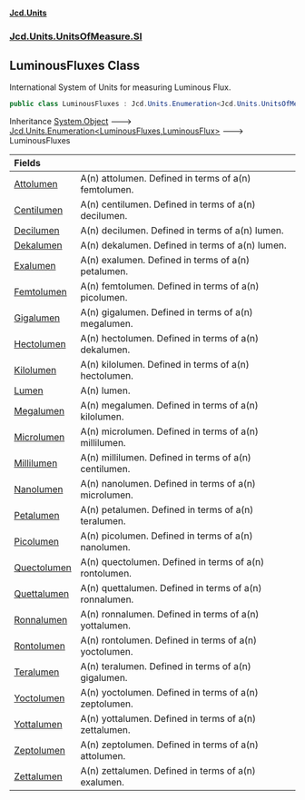 #### [Jcd.Units](index.md 'index')
### [Jcd.Units.UnitsOfMeasure.SI](Jcd.Units.UnitsOfMeasure.SI.md 'Jcd.Units.UnitsOfMeasure.SI')

## LuminousFluxes Class

International System of Units for measuring Luminous Flux.

```csharp
public class LuminousFluxes : Jcd.Units.Enumeration<Jcd.Units.UnitsOfMeasure.SI.LuminousFluxes, Jcd.Units.UnitTypes.LuminousFlux>
```

Inheritance [System.Object](https://docs.microsoft.com/en-us/dotnet/api/System.Object 'System.Object') &#129106; [Jcd.Units.Enumeration&lt;](Jcd.Units.Enumeration_TEnumeration,T_.md 'Jcd.Units.Enumeration<TEnumeration,T>')[LuminousFluxes](Jcd.Units.UnitsOfMeasure.SI.LuminousFluxes.md 'Jcd.Units.UnitsOfMeasure.SI.LuminousFluxes')[,](Jcd.Units.Enumeration_TEnumeration,T_.md 'Jcd.Units.Enumeration<TEnumeration,T>')[LuminousFlux](Jcd.Units.UnitTypes.LuminousFlux.md 'Jcd.Units.UnitTypes.LuminousFlux')[&gt;](Jcd.Units.Enumeration_TEnumeration,T_.md 'Jcd.Units.Enumeration<TEnumeration,T>') &#129106; LuminousFluxes

| Fields | |
| :--- | :--- |
| [Attolumen](Jcd.Units.UnitsOfMeasure.SI.LuminousFluxes.Attolumen.md 'Jcd.Units.UnitsOfMeasure.SI.LuminousFluxes.Attolumen') | A(n) attolumen. Defined in terms of a(n) femtolumen. |
| [Centilumen](Jcd.Units.UnitsOfMeasure.SI.LuminousFluxes.Centilumen.md 'Jcd.Units.UnitsOfMeasure.SI.LuminousFluxes.Centilumen') | A(n) centilumen. Defined in terms of a(n) decilumen. |
| [Decilumen](Jcd.Units.UnitsOfMeasure.SI.LuminousFluxes.Decilumen.md 'Jcd.Units.UnitsOfMeasure.SI.LuminousFluxes.Decilumen') | A(n) decilumen. Defined in terms of a(n) lumen. |
| [Dekalumen](Jcd.Units.UnitsOfMeasure.SI.LuminousFluxes.Dekalumen.md 'Jcd.Units.UnitsOfMeasure.SI.LuminousFluxes.Dekalumen') | A(n) dekalumen. Defined in terms of a(n) lumen. |
| [Exalumen](Jcd.Units.UnitsOfMeasure.SI.LuminousFluxes.Exalumen.md 'Jcd.Units.UnitsOfMeasure.SI.LuminousFluxes.Exalumen') | A(n) exalumen. Defined in terms of a(n) petalumen. |
| [Femtolumen](Jcd.Units.UnitsOfMeasure.SI.LuminousFluxes.Femtolumen.md 'Jcd.Units.UnitsOfMeasure.SI.LuminousFluxes.Femtolumen') | A(n) femtolumen. Defined in terms of a(n) picolumen. |
| [Gigalumen](Jcd.Units.UnitsOfMeasure.SI.LuminousFluxes.Gigalumen.md 'Jcd.Units.UnitsOfMeasure.SI.LuminousFluxes.Gigalumen') | A(n) gigalumen. Defined in terms of a(n) megalumen. |
| [Hectolumen](Jcd.Units.UnitsOfMeasure.SI.LuminousFluxes.Hectolumen.md 'Jcd.Units.UnitsOfMeasure.SI.LuminousFluxes.Hectolumen') | A(n) hectolumen. Defined in terms of a(n) dekalumen. |
| [Kilolumen](Jcd.Units.UnitsOfMeasure.SI.LuminousFluxes.Kilolumen.md 'Jcd.Units.UnitsOfMeasure.SI.LuminousFluxes.Kilolumen') | A(n) kilolumen. Defined in terms of a(n) hectolumen. |
| [Lumen](Jcd.Units.UnitsOfMeasure.SI.LuminousFluxes.Lumen.md 'Jcd.Units.UnitsOfMeasure.SI.LuminousFluxes.Lumen') | A(n) lumen. |
| [Megalumen](Jcd.Units.UnitsOfMeasure.SI.LuminousFluxes.Megalumen.md 'Jcd.Units.UnitsOfMeasure.SI.LuminousFluxes.Megalumen') | A(n) megalumen. Defined in terms of a(n) kilolumen. |
| [Microlumen](Jcd.Units.UnitsOfMeasure.SI.LuminousFluxes.Microlumen.md 'Jcd.Units.UnitsOfMeasure.SI.LuminousFluxes.Microlumen') | A(n) microlumen. Defined in terms of a(n) millilumen. |
| [Millilumen](Jcd.Units.UnitsOfMeasure.SI.LuminousFluxes.Millilumen.md 'Jcd.Units.UnitsOfMeasure.SI.LuminousFluxes.Millilumen') | A(n) millilumen. Defined in terms of a(n) centilumen. |
| [Nanolumen](Jcd.Units.UnitsOfMeasure.SI.LuminousFluxes.Nanolumen.md 'Jcd.Units.UnitsOfMeasure.SI.LuminousFluxes.Nanolumen') | A(n) nanolumen. Defined in terms of a(n) microlumen. |
| [Petalumen](Jcd.Units.UnitsOfMeasure.SI.LuminousFluxes.Petalumen.md 'Jcd.Units.UnitsOfMeasure.SI.LuminousFluxes.Petalumen') | A(n) petalumen. Defined in terms of a(n) teralumen. |
| [Picolumen](Jcd.Units.UnitsOfMeasure.SI.LuminousFluxes.Picolumen.md 'Jcd.Units.UnitsOfMeasure.SI.LuminousFluxes.Picolumen') | A(n) picolumen. Defined in terms of a(n) nanolumen. |
| [Quectolumen](Jcd.Units.UnitsOfMeasure.SI.LuminousFluxes.Quectolumen.md 'Jcd.Units.UnitsOfMeasure.SI.LuminousFluxes.Quectolumen') | A(n) quectolumen. Defined in terms of a(n) rontolumen. |
| [Quettalumen](Jcd.Units.UnitsOfMeasure.SI.LuminousFluxes.Quettalumen.md 'Jcd.Units.UnitsOfMeasure.SI.LuminousFluxes.Quettalumen') | A(n) quettalumen. Defined in terms of a(n) ronnalumen. |
| [Ronnalumen](Jcd.Units.UnitsOfMeasure.SI.LuminousFluxes.Ronnalumen.md 'Jcd.Units.UnitsOfMeasure.SI.LuminousFluxes.Ronnalumen') | A(n) ronnalumen. Defined in terms of a(n) yottalumen. |
| [Rontolumen](Jcd.Units.UnitsOfMeasure.SI.LuminousFluxes.Rontolumen.md 'Jcd.Units.UnitsOfMeasure.SI.LuminousFluxes.Rontolumen') | A(n) rontolumen. Defined in terms of a(n) yoctolumen. |
| [Teralumen](Jcd.Units.UnitsOfMeasure.SI.LuminousFluxes.Teralumen.md 'Jcd.Units.UnitsOfMeasure.SI.LuminousFluxes.Teralumen') | A(n) teralumen. Defined in terms of a(n) gigalumen. |
| [Yoctolumen](Jcd.Units.UnitsOfMeasure.SI.LuminousFluxes.Yoctolumen.md 'Jcd.Units.UnitsOfMeasure.SI.LuminousFluxes.Yoctolumen') | A(n) yoctolumen. Defined in terms of a(n) zeptolumen. |
| [Yottalumen](Jcd.Units.UnitsOfMeasure.SI.LuminousFluxes.Yottalumen.md 'Jcd.Units.UnitsOfMeasure.SI.LuminousFluxes.Yottalumen') | A(n) yottalumen. Defined in terms of a(n) zettalumen. |
| [Zeptolumen](Jcd.Units.UnitsOfMeasure.SI.LuminousFluxes.Zeptolumen.md 'Jcd.Units.UnitsOfMeasure.SI.LuminousFluxes.Zeptolumen') | A(n) zeptolumen. Defined in terms of a(n) attolumen. |
| [Zettalumen](Jcd.Units.UnitsOfMeasure.SI.LuminousFluxes.Zettalumen.md 'Jcd.Units.UnitsOfMeasure.SI.LuminousFluxes.Zettalumen') | A(n) zettalumen. Defined in terms of a(n) exalumen. |
